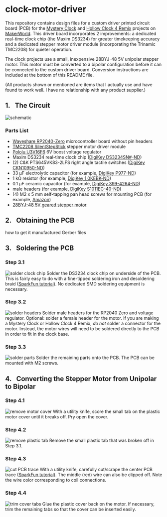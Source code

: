 # clock-motor-driver

This repository contains design files for a custom driver printed circuit board (PCB) for the [Mystery Clock](https://makerworld.com/en/models/764838) and [Hollow Clock 4 Remix](https://makerworld.com/en/models/875220) projects on [MakerWorld](https://makerworld.com/en/@EngWorkshop). This driver board incorporates 2 improvements: a dedicated real-time clock chip (the Maxim DS3234) for greater timekeeping accuracy and a dedicated stepper motor driver module (incorporating the Trinamic TMC2208) for quieter operation.

The clock projects use a small, inexpensive 28BYJ-48 5V unipolar stepper motor. This motor must be converted to a bipolar configuration before it can be connected to the custom driver board. Conversion instructions are included at the bottom of this README file.

(All products shown or mentioned are items that I actually use and have found to work well. I have no relationship with any product supplier.)

## 1.&nbsp;&nbsp; The Circuit
![schematic](media/Clock_Driver_R3_v7.png)

### Parts List
- [Waveshare RP2040-Zero](https://www.waveshare.com/rp2040-zero.htm) microcontroller board without pin headers
- [TMC2208 SilentStepStick](https://www.amazon.com/gp/product/B08DFVZV5Q) stepper motor driver module
- [Pololu U3V16F6](https://www.pololu.com/product/4942) 6V boost voltage regulator
- Maxim DS3234 real-time clock chip ([DigiKey DS3234SN#-ND](https://www.digikey.com/en/products/detail/analog-devices-inc-maxim-integrated/DS3234SN/1197584))
- (2) C&K PTS645VK83-2LFS right angle tactile switches ([DigiKey CKN10950-ND](https://www.digikey.com/en/products/detail/c-k/PTS645VK83-2-LFS/3861399))
- 33 µF electrolytic capacitor (for example, [DigiKey P977-ND](https://www.digikey.com/en/products/detail/panasonic-electronic-components/ECE-A1EKS330/160557))
- 1 kΩ resistor (for example, [DigiKey 1.0KEBK-ND](https://www.digikey.com/en/products/detail/yageo/CFR-12JB-52-1K/4000))
- 0.1 µF ceramic capacitor (for example, [DigiKey 399-4264-ND](https://www.digikey.com/en/products/detail/kemet/C320C104K5R5TA/818040))
- male headers (for example, [DigiKey S1011EC-40-ND](https://www.digikey.com/en/products/detail/sullins-connector-solutions/PRPC040SAAN-RC/2775214))
- (4) M2 x 5 mm self-tapping pan head screws for mounting PCB (for example, [Amazon](https://www.amazon.com/gp/product/B07ZH9GJWP))
- [28BYJ-48 5V geared stepper motor](https://www.amazon.com/gp/product/B01CP18J4A)

## 2.&nbsp;&nbsp; Obtaining the PCB
how to get it manufactured
Gerber files

## 3.&nbsp;&nbsp; Soldering the PCB

### Step 3.1
![solder clock chip](media/_MG_2800r.jpg)
Solder the DS3234 clock chip on underside of the PCB. This is fairly easy to do with a fine-tipped soldering iron and desoldering braid ([SparkFun tutorial](https://www.sparkfun.com/tutorials/96)). No dedicated SMD soldering equipment is necessary.

### Step 3.2
![solder headers](media/_MG_2801r.jpg)
Solder male headers for the RP2040 Zero and voltage regulator. Optional: solder a female header for the motor. If you are making a Mystery Clock or Hollow Clock 4 Remix, *do not* solder a connector for the motor. Instead, the motor wires will need to be soldered directly to the PCB in order to fit in the clock base.

### Step 3.3
![solder parts](media/_MG_2802r.jpg)
Solder the remaining parts onto the PCB. The PCB can be mounted with M2 screws.

## 4.&nbsp;&nbsp; Converting the Stepper Motor from Unipolar to Bipolar

### Step 4.1
![remove motor cover](media/_MG_3632r.jpg)
With a utility knife, score the small tab on the plastic motor cover until it breaks off. Pry open the cover.

### Step 4.2
![remove plastic tab](media/_MG_3634r.jpg)
Remove the small plastic tab that was broken off in Step 3.1.

### Step 4.3
![cut PCB trace](media/_MG_3637r.jpg)
With a utility knife, carefully cut/scrape the center PCB trace ([SparkFun tutorial](https://learn.sparkfun.com/tutorials/how-to-work-with-jumper-pads-and-pcb-traces/cutting-a-trace-between-jumper-pads)). The middle (red) wire can also be clipped off. Note the wire color corresponding to coil connections.

### Step 4.4
![trim cover tabs](media/_MG_3638r.jpg)
Glue the plastic cover back on the motor. If necessary, trim the remaining tabs so that the cover can be inserted easily.
